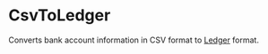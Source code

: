 # CsvToLedger

Converts bank account information in CSV format to
[Ledger](http://github.com/ledger/ledger) format.
